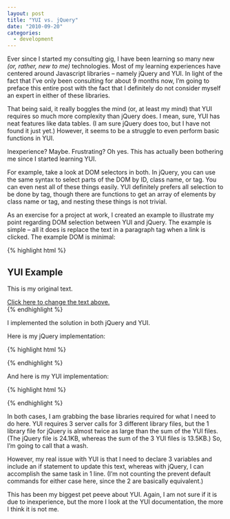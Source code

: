 ```yaml
---
layout: post
title: "YUI vs. jQuery"
date: "2010-09-20"
categories:
  - development
---
```


Ever since I started my consulting gig, I have been learning so many new _(or, rather, new to me)_ technologies.  Most of my learning experiences have centered around Javascript libraries – namely jQuery and YUI.  In light of the fact that I’ve only been consulting for about 9 months now, I’m going to preface this entire post with the fact that I definitely do not consider myself an expert in either of these libraries.

That being said, it really boggles the mind (or, at least my mind) that YUI requires so much more complexity than jQuery does.  I mean, sure, YUI has neat features like data tables.  (I am sure jQuery does too, but I have not found it just yet.)   However, it seems to be a struggle to even perform basic functions in YUI.

Inexperience?  Maybe.  Frustrating?  Oh yes.  This has actually been bothering me since I started learning YUI.

For example, take a look at DOM selectors in both.  In jQuery, you can use the same syntax to select parts of the DOM by ID, class name, or tag.  You can even nest all of these things easily.  YUI definitely prefers all selection to be done by tag, though there are functions to get an array of elements by class name or tag, and nesting these things is not trivial.

As an exercise for a project at work, I created an example to illustrate my point regarding DOM selection between YUI and jQuery.  The example is simple – all it does is replace the text in a paragraph tag when a link is clicked.   The example DOM is minimal:

{% highlight html %}
<div id="block" class="container-block">
  <h2>YUI Example</h2>
  <p>This is my original text.</p>
  <a href="<a>#</a>">Click here to change the text above.</a>
</div>
{% endhighlight %}

I implemented the solution in both jQuery and YUI.

Here is my jQuery implementation:

{% highlight html %}
<script src="/js/jQuery.min.js"></script>

<script type="text/javascript">
  $("#jQuery-block a").click(function(e) {
  e.preventDefault();
       $("#jQuery-block p").html("This text was updated via jQuery.");
  });
</script>
{% endhighlight %}

And here is my YUI implementation:

{% highlight html %}
<script src="/yui/yahoo-min.js"></script>
<script src="/yui/dom-min.js"></script>
<script src="/yui/event-min.js" ></script>

<script type="text/javascript">
  var block = YAHOO.util.Dom.get("yui-block");
  var para = block.getElementsByTagName("p");
  var link = block.getElementsByTagName("a");

  if (link) {
    YAHOO.util.Event.addListener(link, "click", function(e) {
    YAHOO.util.Event.preventDefault(e);
      if (para) { para[0].innerHTML = "This text was updated via YUI."; }
    });
  }
</script>
{% endhighlight %}

In both cases, I am grabbing the base libraries required for what I need to do here.  YUI requires 3 server calls for 3 different library files, but the 1 library file for jQuery is almost twice as large than the sum of the YUI files.  (The jQuery file is 24.1KB, whereas the sum of the 3 YUI files is 13.5KB.) So, I’m going to call that a wash.

However, my real issue with YUI is that I need to declare 3 variables and include an if statement to update this text, whereas with jQuery, I can accomplish the same task in 1 line.  (I’m not counting the prevent default commands for either case here, since the 2 are basically equivalent.)

This has been my biggest pet peeve about YUI.  Again, I am not sure if it is due to inexperience, but the more I look at the YUI documentation, the more I think it is not me.
